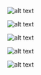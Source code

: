
![alt text][Q1]

[Q1]: https://github.com/YasminFathy/Coursera-Machine-Learning-AndrewNg/blob/master/Week1/screenshots/Quiz2_Q1.png




![alt text][Q2]

[Q2]: https://github.com/YasminFathy/Coursera-Machine-Learning-AndrewNg/blob/master/Week1/screenshots/Quiz2_Q2.png



![alt text][Q3]

[Q3]: https://github.com/YasminFathy/Coursera-Machine-Learning-AndrewNg/blob/master/Week1/screenshots/Quiz2_Q3.png



![alt text][Q4]

[Q4]: https://github.com/YasminFathy/Coursera-Machine-Learning-AndrewNg/blob/master/Week1/screenshots/Quiz2_Q4.png




![alt text][Q5]

[Q5]: https://github.com/YasminFathy/Coursera-Machine-Learning-AndrewNg/blob/master/Week1/screenshots/Quiz2_Q5.png
